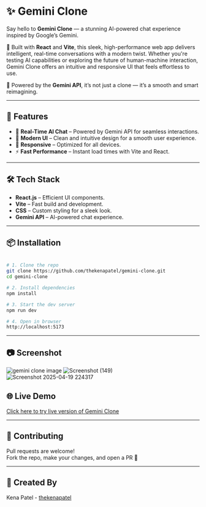 # ✨ Gemini Clone

Say hello to **Gemini Clone** — a stunning AI-powered chat experience inspired by Google’s Gemini.

🚀 Built with **React** and **Vite**, this sleek, high-performance web app delivers intelligent, real-time conversations with a modern twist. Whether you're testing AI capabilities or exploring the future of human-machine interaction, Gemini Clone offers an intuitive and responsive UI that feels effortless to use.

💬 Powered by the **Gemini API**, it’s not just a clone — it’s a smooth and smart reimagining.

---

## 🚀 Features

- 🧠 **Real-Time AI Chat** – Powered by Gemini API for seamless interactions.  
- 🎨 **Modern UI** – Clean and intuitive design for a smooth user experience.  
- 📱 **Responsive** – Optimized for all devices.  
- ⚡ **Fast Performance** – Instant load times with Vite and React.

---

## 🛠️ Tech Stack

- **React.js** – Efficient UI components.  
- **Vite** – Fast build and development.  
- **CSS** – Custom styling for a sleek look.  
- **Gemini API** – AI-powered chat experience.

---

## 📦 Installation

```bash

# 1. Clone the repo
git clone https://github.com/thekenapatel/gemini-clone.git
cd gemini-clone

# 2. Install dependencies
npm install

# 3. Start the dev server
npm run dev

# 4. Open in browser
http://localhost:5173

```


---


## 📷 Screenshot
![gemini clone image](https://github.com/user-attachments/assets/f9cd0989-5547-45dd-85ea-38384ab82756)
![Screenshot (149)](https://github.com/user-attachments/assets/c9c35f11-2e54-4c08-95b6-c41282e961d2)
![Screenshot 2025-04-19 224317](https://github.com/user-attachments/assets/0d587b31-77c4-48cd-8582-3ab7e866f2bc)


## 🌐 Live Demo

[Click here to try live version of Gemini Clone](https://thekenapatel.github.io/gemini-clone/)

---
  
## 🤝 Contributing
  
  Pull requests are welcome!  
  Fork the repo, make your changes, and open a PR 🚀

---

## 💙 Created By
Kena Patel - [thekenapatel]( https://github.com/thekenapatel)





